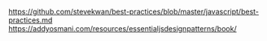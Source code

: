 https://github.com/stevekwan/best-practices/blob/master/javascript/best-practices.md
https://addyosmani.com/resources/essentialjsdesignpatterns/book/
